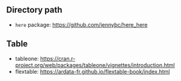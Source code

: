 ## Directory path

- ```here``` package: https://github.com/jennybc/here_here

## Table
- tableone:  https://cran.r-project.org/web/packages/tableone/vignettes/introduction.html
- flextable: https://ardata-fr.github.io/flextable-book/index.html
